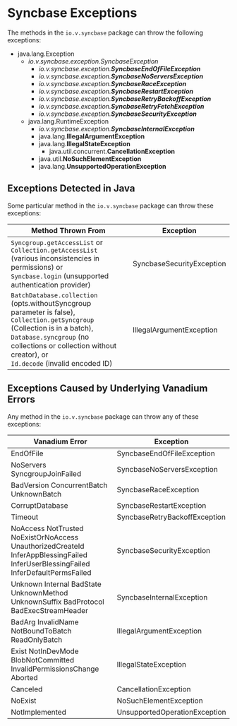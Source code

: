 # Syncbase Exceptions

The methods in the `io.v.syncbase` package can throw the following exceptions:

*   java.lang.Exception
    *   *io.v.syncbase.exception.SyncbaseException*
        *   *io.v.syncbase.exception.**SyncbaseEndOfFileException***
        *   *io.v.syncbase.exception.**SyncbaseNoServersException***
        *   *io.v.syncbase.exception.**SyncbaseRaceException***
        *   *io.v.syncbase.exception.**SyncbaseRestartException***
        *   *io.v.syncbase.exception.**SyncbaseRetryBackoffException***
        *   *io.v.syncbase.exception.**SyncbaseRetryFetchException***
        *   *io.v.syncbase.exception.**SyncbaseSecurityException***
    *   java.lang.RuntimeException
        *   *io.v.syncbase.exception.**SyncbaseInternalException***
        *   java.lang.**IllegalArgumentException**
        *   java.lang.**IllegalStateException**
            *   java.util.concurrent.**CancellationException**
        *   java.util.**NoSuchElementException**
        *   java.lang.**UnsupportedOperationException**


## Exceptions Detected in Java

Some particular method in the `io.v.syncbase` package can throw these exceptions:

| Method Thrown From | Exception |
| ------------------ |-----------|
| `Syncgroup.getAccessList` or `Collection.getAccessList` (various inconsistencies in permissions) or<br/>  `Syncbase.login` (unsupported authentication provider) | SyncbaseSecurityException |
| `BatchDatabase.collection` (opts.withoutSyncgroup parameter is false),<br/> `Collection.getSyncgroup` (Collection is in a batch),<br/>  `Database.syncgroup` (no collections or collection without creator), or<br/>  `Id.decode` (invalid encoded ID) | IllegalArgumentException |

## Exceptions Caused by Underlying Vanadium Errors

Any method in the `io.v.syncbase` package can throw any of these exceptions:

| Vanadium Error | Exception |
| -------------- | --------- |
| EndOfFile | SyncbaseEndOfFileException |
| NoServers SyncgroupJoinFailed | SyncbaseNoServersException |
| BadVersion ConcurrentBatch UnknownBatch | SyncbaseRaceException |
| CorruptDatabase | SyncbaseRestartException |
| Timeout | SyncbaseRetryBackoffException |
| NoAccess NotTrusted NoExistOrNoAccess UnauthorizedCreateId InferAppBlessingFailed InferUserBlessingFailed InferDefaultPermsFailed | SyncbaseSecurityException |
| Unknown Internal BadState UnknownMethod UnknownSuffix BadProtocol BadExecStreamHeader | SyncbaseInternalException |
| BadArg InvalidName NotBoundToBatch ReadOnlyBatch | IllegalArgumentException |
| Exist NotInDevMode BlobNotCommitted InvalidPermissionsChange Aborted | IllegalStateException |
| Canceled | CancellationException |
| NoExist | NoSuchElementException |
| NotImplemented | UnsupportedOperationException |
